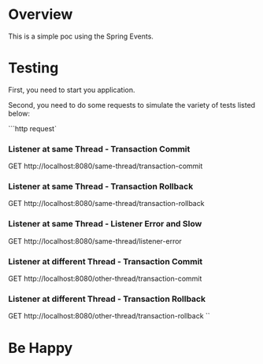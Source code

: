 # Overview

This is a simple poc using the Spring Events.

# Testing

First, you need to start you application.

Second, you need to do some requests to simulate the variety of tests listed below:

```http request`

### Listener at same Thread - Transaction Commit

GET http://localhost:8080/same-thread/transaction-commit

### Listener at same Thread - Transaction Rollback

GET http://localhost:8080/same-thread/transaction-rollback

### Listener at same Thread - Listener Error and Slow

GET http://localhost:8080/same-thread/listener-error

### Listener at different Thread - Transaction Commit

GET http://localhost:8080/other-thread/transaction-commit

### Listener at different Thread - Transaction Rollback

GET http://localhost:8080/other-thread/transaction-rollback
``

# Be Happy